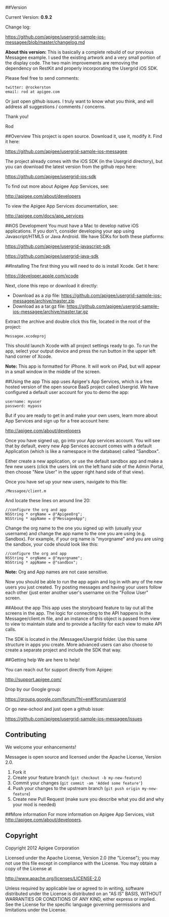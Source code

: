 ##Version

Current Version: **0.9.2**

Change log:

<https://github.com/apigee/usergrid-sample-ios-messagee/blob/master/changelog.md>

**About this version:** 
This is basically a complete rebuild of our previous Messagee example.  I used the existing artwork and a very small portion of the display code.  The two main improvements are removing the dependency on RestKit and properly incorporating the Usergrid iOS SDK.  

Please feel free to send comments:

	twitter: @rockerston
	email: rod at apigee.com
	
Or just open github issues.  I truly want to know what you think, and will address all suggestions / comments / concerns.

Thank you!

Rod


##Overview
This project is open source.  Download it, use it, modify it.  Find it here:

<https://github.com/apigee/usergrid-sample-ios-messagee>

The project already comes with the iOS SDK (in the Usergrid directory), but you can download the latest version from the github repo here:

<https://github.com/apigee/usergrid-ios-sdk>

To find out more about Apigee App Services, see:

<http://apigee.com/about/developers>

To view the Apigee App Services documentation, see:

<http://apigee.com/docs/app_services>


##iOS Development
You must have a Mac to develop native iOS applications.  If you don't, consider developing your app using Javascript/HTML5 or Java Android.  We have SDKs for both these platforms:

<https://github.com/apigee/usergrid-javascript-sdk>

<https://github.com/apigee/usergrid-java-sdk>


##Installing
The first thing you will need to do is install Xcode.  Get it here:

<https://developer.apple.com/xcode>

Next, clone this repo or download it directly:

* Download as a zip file: <https://github.com/apigee/usergrid-sample-ios-messagee/archive/master.zip>
* Download as a tar.gz file: <https://github.com/apigee/usergrid-sample-ios-messagee/archive/master.tar.gz>
 
Extract the archive and double click this file, located in the root of the project:

	Messagee.xcodeproj

This should launch Xcode with all project settings ready to go. To run the app, select your output device and press the run button in the upper left hand corner of Xcode.


**Note:** This app is formatted for iPhone.  It will work on iPad, but will appear in a small window in the middle of the screen.


##Using the app
This app uses Apigee's App Services, which is a free hosted version of the open source BaaS project called Usergrid.  We have configured a default user account for you to demo the app:

	username: myuser
	password: mypass
	
But if you are ready to get in and make your own users, learn more about App Services and sign up for a free account here:

<http://apigee.com/about/developers>

Once you have signed up, go into your App services account.  You will see that by default, every new App Services account comes with a default Application (which is like a namespace in the database) called "Sandbox". 

Either create a new application, or use the default sandbox app and make a few new users (click the users link on the left hand side of the Admin Portal, then choose "New User" in the upper right hand side of that view). 


Once you have set up your new users, navigate to this file:

	/Messagee/client.m
	
And locate these lines on around line 20:

	//configure the org and app
	NSString * orgName = @"ApigeeOrg";
	NSString * appName = @"MessageeApp";

Change the org name to the one you signed up with (usually your username) and change the app name to the one you are using (e.g. Sandbox).  For example, if your org name is "myorgname" and you are using the sandbox, your code should look like this:

	//configure the org and app
	NSString * orgName = @"myorgname";
	NSString * appName = @"sandbox";

**Note:** Org and App names are not case sensitive.

Now you should be able to run the app again and log in with any of the new users you just created.  Try posting messages and having your users follow each other (just enter another user's username on the "Follow User" screen.

##About the app
This app uses the storyboard feature to lay out all the screens in the app.  The logic for connecting to the API happens in the Messagee/client.m file, and an instance of this object is passed from view to view to maintain state and to provide a facility for each view to make API calls.

The SDK is located in the /Messagee/Usergrid folder.  Use this same structure in apps you create.  More advanced users can also choose to create a separate project and include the SDK that way.

##Getting help
We are here to help!

You can reach out for support directly from Apigee:

<http://support.apigee.com/>

Drop by our Google group:

<https://groups.google.com/forum/?hl=en#!forum/usergrid>

Or go new-school and just open a github issue:

<https://github.com/apigee/usergrid-sample-ios-messagee/issues>

## Contributing
We welcome your enhancements!

Messagee is open source and licensed under the Apache License, Version 2.0.

1. Fork it
2. Create your feature branch (`git checkout -b my-new-feature`)
3. Commit your changes (`git commit -am 'Added some feature'`)
4. Push your changes to the upstream branch (`git push origin my-new-feature`)
5. Create new Pull Request (make sure you describe what you did and why your mod is needed)

##More information
For more information on Apigee App Services, visit <http://apigee.com/about/developers>.

## Copyright
Copyright 2012 Apigee Corporation

Licensed under the Apache License, Version 2.0 (the "License");
you may not use this file except in compliance with the License.
You may obtain a copy of the License at

<http://www.apache.org/licenses/LICENSE-2.0>

Unless required by applicable law or agreed to in writing, software
distributed under the License is distributed on an "AS IS" BASIS,
WITHOUT WARRANTIES OR CONDITIONS OF ANY KIND, either express or implied.
See the License for the specific language governing permissions and
limitations under the License.